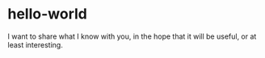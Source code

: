 # hello-world
I want to share what I know with you, in the hope that it will be useful, or at least interesting.
